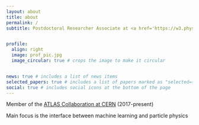 ```yaml
---
layout: about
title: about
permalink: /
subtitle: Postdoctoral Researcher Associate at <a href='https://w3.physics.arizona.edu/'>University of Arizona</a>


profile:
  align: right
  image: prof_pic.jpg
  image_circular: true # crops the image to make it circular


news: true # includes a list of news items
selected_papers: true # includes a list of papers marked as "selected={true}"
social: true # includes social icons at the bottom of the page
---
```


Member of the <a href='https://atlas.cern/'>ATLAS Collaboration at CERN</a> (2017-present)

Main focus is the interface between machine learning and particle physics